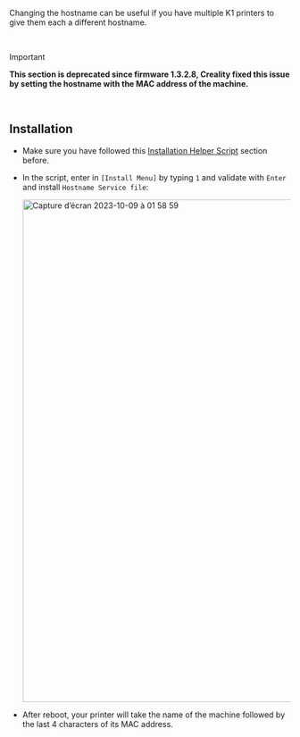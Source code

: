 Changing the hostname can be useful if you have multiple K1 printers to give them each a different hostname.

<br />

> [!IMPORTANT]
> **This section is deprecated since firmware 1.3.2.8, Creality fixed this issue by setting the hostname with the MAC address of the machine.**

<br />

## Installation

- Make sure you have followed this [Installation Helper Script](https://github.com/Guilouz/Creality-K1-and-K1-Max/wiki/Installation-Helper-Script) section before.

- In the script, enter in `[Install Menu]` by typing `1` and validate with `Enter` and install `Hostname Service file`:

  <img width="900" alt="Capture d’écran 2023-10-09 à 01 58 59" src="https://github.com/Guilouz/Creality-K1-and-K1-Max/assets/12702322/bac35dd7-6a81-4ada-a711-6f6d2b2c566d">

- After reboot, your printer will take the name of the machine followed by the last 4 characters of its MAC address.

<br />
